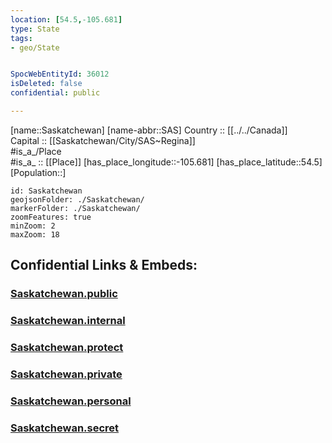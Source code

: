 ```yaml
---
location: [54.5,-105.681] 
type: State
tags:
- geo/State


SpocWebEntityId: 36012
isDeleted: false
confidential: public

---
```


[name::Saskatchewan] 
[name-abbr::SAS] 
Country :: [[../../Canada]]  
Capital :: [[Saskatchewan/City/SAS~Regina]]  
#is_a_/Place  
#is_a_ :: [[Place]] 
[has_place_longitude::-105.681] 
[has_place_latitude::54.5] 
[Population::] 



```leaflet
id: Saskatchewan
geojsonFolder: ./Saskatchewan/
markerFolder: ./Saskatchewan/
zoomFeatures: true 
minZoom: 2 
maxZoom: 18
```


## Confidential Links & Embeds: 

### [Saskatchewan.public](/_public/\Earth\Continent\America~North\Canada\provinces~CanadaSaskatchewan.public.md) 

### [Saskatchewan.internal](/_internal/\Earth\Continent\America~North\Canada\provinces~CanadaSaskatchewan.internal.md) 

### [Saskatchewan.protect](/_protect/\Earth\Continent\America~North\Canada\provinces~CanadaSaskatchewan.protect.md) 

### [Saskatchewan.private](/_private/\Earth\Continent\America~North\Canada\provinces~CanadaSaskatchewan.private.md) 

### [Saskatchewan.personal](/_personal/\Earth\Continent\America~North\Canada\provinces~CanadaSaskatchewan.personal.md) 

### [Saskatchewan.secret](/_secret/\Earth\Continent\America~North\Canada\provinces~CanadaSaskatchewan.secret.md)

